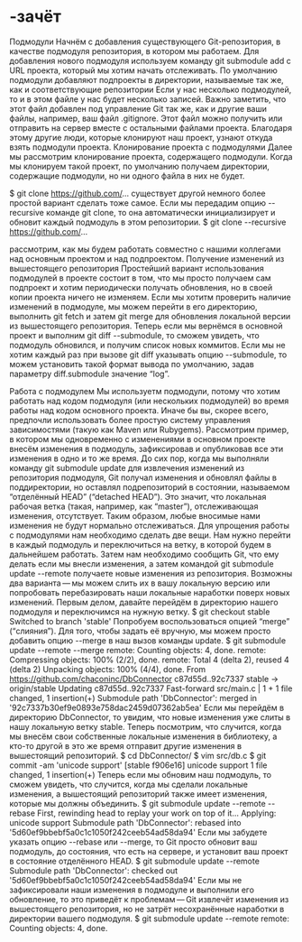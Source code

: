 # -зачёт
Подмодули
Начнём с добавления существующего Git-репозитория, в качестве подмодуля репозитория, в котором мы работаем. Для добавления нового подмодуля используем команду git submodule add с URL проекта, который мы хотим начать отслеживать. По умолчанию подмодули добавляют подпроекты в директории, называемые так же, как и соответствующие репозитории
Если у нас несколько подмодулей, то и в этом файле у нас будет несколько записей. Важно заметить, что этот файл добавлен под управление Git так же, как и другие ваши файлы, например, ваш файл .gitignore. Этот файл можно получить или отправить на сервер вместе с остальными файлами проекта. Благодаря этому другие люди, которые клонируют наш проект, узнают откуда взять подмодули проекта.
Клонирование проекта с подмодулями
Далее мы рассмотрим клонирование проекта, содержащего подмодули. Когда мы клонируем такой проект, по умолчанию получаем директории, содержащие подмодули, но ни одного файла в них не будет.

$ git clone https://github.com/...
существует другой немного более простой вариант сделать тоже самое. Если мы передадим опцию --recursive команде git clone, то она автоматически инициализирует и обновит каждый подмодуль в этом репозитории.
$ git clone --recursive https://github.com/...

рассмотрим, как мы будем работать совместно с нашими коллегами над основным проектом и над подпроектом.
Получение изменений из вышестоящего репозитория
Простейший вариант использования подмодулей в проекте состоит в том, что мы просто получаем сам подпроект и хотим периодически получать обновления, но в своей копии проекта ничего не изменяем. Если мы хотитм проверить наличие изменений в подмодуле, мы можем перейти в его директорию, выполнить git fetch и затем git merge для обновления локальной версии из вышестоящего репозитория. Теперь если мы вернёмся в основной проект и выполним git diff --submodule, то сможем увидеть, что подмодуль обновился, и получим список новых коммитов. Если мы не хотим каждый раз при вызове git diff указывать опцию --submodule, то можем установить такой формат вывода по умолчанию, задав параметру diff.submodule значение “log”.

Работа с подмодулем
Мы используетм подмодули, потому что хотим работать над кодом подмодуля (или нескольких подмодулей) во время работы над кодом основного проекта. Иначе бы вы, скорее всего, предпочли использовать более простую систему управления зависимостями (такую как Maven или Rubygems).
Рассмотрим пример, в котором мы одновременно с изменениями в основном проекте внесём изменения в подмодуль, зафиксировав и опубликовав все эти изменения в одно и то же время.
До сих пор, когда мы выполняли команду git submodule update для извлечения изменений из репозитория подмодуля, Git получал изменения и обновлял файлы в поддиректории, но оставлял подрепозиторий в состоянии, называемом “отделённый HEAD” (“detached HEAD”). Это значит, что локальная рабочая ветка (такая, например, как “master”), отслеживающая изменения, отсутствует. Таким образом, любые вносимые нами изменения не будут нормально отслеживаться.
Для упрощения работы с подмодулями нам необходимо сделать две вещи. Нам нужно перейти в каждый подмодуль и переключиться на ветку, в которой будем в дальнейшем работать. Затем нам необходимо сообщить Git, что ему делать если мы внесли изменения, а затем командой git submodule update --remote получаете новые изменения из репозитория. Возможны два варианта — мы можем слить их в вашу локальную версию или попробовать перебазировать наши локальные наработки поверх новых изменений.
Первым делом, давайте перейдём в директорию нашего подмодуля и переключимся на нужную ветку.
$ git checkout stable
Switched to branch 'stable'
Попробуем воспользоваться опцией “merge” (“слияния”). Для того, чтобы задать её вручную, мы можем просто добавить опцию --merge в наш вызов команды update.
$ git submodule update --remote --merge
remote: Counting objects: 4, done.
remote: Compressing objects: 100% (2/2), done.
remote: Total 4 (delta 2), reused 4 (delta 2)
Unpacking objects: 100% (4/4), done.
From https://github.com/chaconinc/DbConnector
   c87d55d..92c7337  stable     -> origin/stable
Updating c87d55d..92c7337
Fast-forward
 src/main.c | 1 +
 1 file changed, 1 insertion(+)
Submodule path 'DbConnector': merged in '92c7337b30ef9e0893e758dac2459d07362ab5ea'
Если мы перейдём в директорию DbConnector, то увидим, что новые изменения уже слиты в нашу локальную ветку stable. Теперь посмотрим, что случится, когда мы внесём свои собственные локальные изменения в библиотеку, а кто-то другой в это же время отправит другие изменения в вышестоящий репозиторий.
$ cd DbConnector/
$ vim src/db.c
$ git commit -am 'unicode support'
[stable f906e16] unicode support
 1 file changed, 1 insertion(+)
Теперь если мы обновим наш подмодуль, то сможем увидеть, что случится, когда мы сделали локальные изменения, а вышестоящий репозиторий также имеет изменения, которые мы должны объединить.
$ git submodule update --remote --rebase
First, rewinding head to replay your work on top of it...
Applying: unicode support
Submodule path 'DbConnector': rebased into '5d60ef9bbebf5a0c1c1050f242ceeb54ad58da94'
Если мы забудете указать опцию --rebase или --merge, то Git просто обновит ваш подмодуль, до состояния, что есть на сервере, и установит ваш проект в состояние отделённого HEAD.
$ git submodule update --remote
Submodule path 'DbConnector': checked out '5d60ef9bbebf5a0c1c1050f242ceeb54ad58da94'
Если мы не зафиксировали наши изменения в подмодуле и выполнили его обновление, то это приведёт к проблемам — Git извлечёт изменения из вышестоящего репозитория, но не затрёт несохранённые наработки в директории вашего подмодуля.
$ git submodule update --remote
remote: Counting objects: 4, done.




